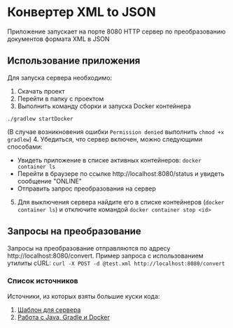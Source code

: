# Конвертер XML to JSON
Приложение запускает на порте 8080 HTTP сервер по преобразованию документов формата XML в JSON

## Использование приложения
Для запуска сервера необходимо:
1. Скачать проект
2. Перейти в папку с проектом
3. Выполнить команду сборки и запуска Docker контейнера
```
./gradlew startDocker
```
(В случае возникновения ошибки `Permission denied` выполнить `chmod +x gradlew`)
4. Убедиться, что сервер включен, можно следующими способами:
- Увидеть приложение в списке активных контейнеров: `docker container ls`
- Перейти в браузере по ссылке http://localhost:8080/status и увидеть сообщение "ONLINE"
- Отправить запрос преобразования на сервер
5. Для выключения сервера найдите его в списке контейнеров (`docker container ls`) и отключите командой `docker container stop <id>`

## Запросы на преобразование
Запросы на преобразование отправляются по адресу http://localhost:8080/convert. Пример запроса с использованием утилиты cURL:
`curl -X POST -d @test.xml http://localhost:8080/convert`

### Список источников
Источники, из которых взяты большие куски кода:
1. [Шаблон для сервера](https://github.com/beloborodova9898/2017-highload-kv/blob/master/src/main/java/ru/mail/polis/beloborodova9898/MyService.java)
2. [Работа с Java, Gradle и Docker](https://habr.com/ru/post/312724/)
